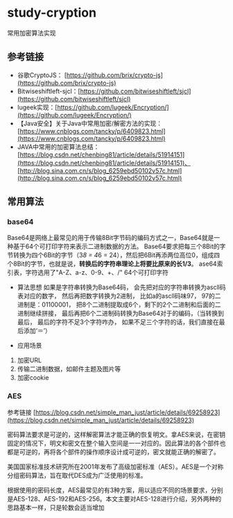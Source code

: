 # study-cryption #
常用加密算法实现

## 参考链接 ##
- 谷歌CryptoJS： [https://github.com/brix/crypto-js](https://github.com/brix/crypto-js)
- Bitwiseshiftleft-sjcl：[https://github.com/bitwiseshiftleft/sjcl](https://github.com/bitwiseshiftleft/sjcl)
- lugeek实现：[https://github.com/lugeek/Encryption/](https://github.com/lugeek/Encryption/)
- 【Java安全】关于Java中常用加密/解密方法的实现：[https://www.cnblogs.com/tancky/p/6409823.html](https://www.cnblogs.com/tancky/p/6409823.html)
- JAVA中常用的加密算法总结：[https://blog.csdn.net/chenbing81/article/details/51914151](https://blog.csdn.net/chenbing81/article/details/51914151)、[http://blog.sina.com.cn/s/blog_6259ebd50102v57c.html](http://blog.sina.com.cn/s/blog_6259ebd50102v57c.html)


## 常用算法 ##

### base64 ###

Base64是网络上最常见的用于传输8Bit字节码的编码方式之一，Base64就是一种基于64个可打印字符来表示二进制数据的方法。
Base64要求把每三个8Bit的字节转换为四个6Bit的字节（3*8 = 4*6 = 24），然后把6Bit再添两位高位0，组成四个8Bit的字节，也就是说，**转换后的字符串理论上将要比原来的长1/3**。
ase64索引表，字符选用了"A-Z、a-z、0-9、+、/" 64个可打印字符


- 算法思想
如果是字符串转换为Base64码， 会先把对应的字符串转换为ascll码表对应的数字， 然后再把数字转换为2进制， 比如a的ascll码味97， 97的二进制是：01100001， 把8个二进制提取成6个，剩下的2个二进制和后面的二进制继续拼接， 最后再把6个二进制码转换为Base64对于的编码，（当转换到最后， 最后的字符不足3个字符咋办， 如果不足三个字符的话，我们直接在最后添加‘＝’）

- 应用场景
1.	加密URL
2.	传输二进制数据，如邮件主题及图片等
3.	加密cookie

### AES ###
参考链接 [https://blog.csdn.net/simple_man_just/article/details/69258923](https://blog.csdn.net/simple_man_just/article/details/69258923)

密码算法要求是可逆的，这样解密算法才能正确的恢复明文。拿AES来说，在密钥固定的情况下，明文和密文在整个输入空间是一一对应的。因此算法的各个部件也都是可逆的，再将各个部件的操作顺序设计成可逆的，密文就能正确的解密了。

美国国家标准技术研究所在2001年发布了高级加密标准（AES）。AES是一个对称分组密码算法，旨在取代DES成为广泛使用的标准。
 
根据使用的密码长度，AES最常见的有3种方案，用以适应不同的场景要求，分别是AES-128、AES-192和AES-256。本文主要对AES-128进行介绍，另外两种的思路基本一样，只是轮数会适当增加











